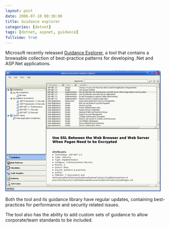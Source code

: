 ```yaml
---
layout: post
date: 2006-07-10 00:30:00
title: Guidance explorer
categories: [dotnet]
tags: [dotnet, aspnet, guidance]
fullview: true
---
```


Microsoft recently released [Guidance Explorer](http://codegallery.gotdotnet.com/GuidanceExplorer), a tool that contains a browsable collection of best-practice patterns for developing .Net and ASP.Net applications.

[![Guidance explorer][1]][1]

Both the tool and its guidance library have regular updates, containing best-practices for performance and security related issues.

The tool also has the ability to add custom sets of guidance to allow corporate/team standards to be included.

  [1]: /assets/media/images/2006/07/guidance-explorer.gif
